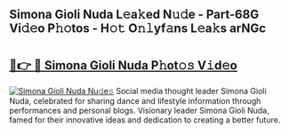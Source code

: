 ## Simona Gioli Nuda L𝚎a𝚔ed N𝚞𝚍e - Part-68G Vi𝚍𝚎o P𝚑𝚘tos - H𝚘𝚝 O𝚗𝚕yf𝚊ns L𝚎a𝚔s arNGc

# <h2><a href="http://kf3nj1o.oniu.top/?m=Simona+Gioli+Nuda">🔗👉 🔴 Simona Gioli Nuda P𝚑ot𝚘𝚜 V𝚒d𝚎o</a></h2>

[![Simona Gioli Nuda Nu𝚍e𝚜](https://i.imgur.com/0qMVB7G.gif)](http://kf3nj1o.oniu.top/?m=Simona+Gioli+Nuda)
Social media thought leader Simona Gioli Nuda, celebrated for sharing dance and lifestyle information through performances and personal blogs. Visionary leader Simona Gioli Nuda, famed for their innovative ideas and dedication to creating a better future.  
